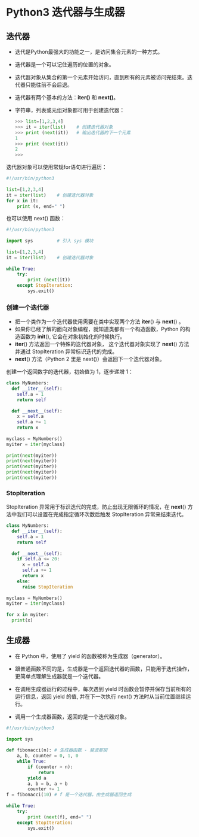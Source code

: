 # Python3 迭代器与生成器

## 迭代器

* 迭代是Python最强大的功能之一，是访问集合元素的一种方式。

* 迭代器是一个可以记住遍历的位置的对象。

* 迭代器对象从集合的第一个元素开始访问，直到所有的元素被访问完结束。迭代器只能往前不会后退。

* 迭代器有两个基本的方法：**iter()** 和 **next()**。

* 字符串，列表或元组对象都可用于创建迭代器：

  ```python
  >>> list=[1,2,3,4]
  >>> it = iter(list)    # 创建迭代器对象
  >>> print (next(it))   # 输出迭代器的下一个元素
  1
  >>> print (next(it))
  2
  >>>
  ```



迭代器对象可以使用常规for语句进行遍历：

```python
#!/usr/bin/python3
 
list=[1,2,3,4]
it = iter(list)    # 创建迭代器对象
for x in it:
    print (x, end=" ")
```

也可以使用 next() 函数：

```python
#!/usr/bin/python3
 
import sys         # 引入 sys 模块
 
list=[1,2,3,4]
it = iter(list)    # 创建迭代器对象
 
while True:
    try:
        print (next(it))
    except StopIteration:
        sys.exit()
```

### 创建一个迭代器

* 把一个类作为一个迭代器使用需要在类中实现两个方法 __iter__() 与 __next__() 。
* 如果你已经了解的面向对象编程，就知道类都有一个构造函数，Python 的构造函数为 __init__(), 它会在对象初始化的时候执行。
* __iter__() 方法返回一个特殊的迭代器对象， 这个迭代器对象实现了 __next__() 方法并通过 StopIteration 异常标识迭代的完成。
* __next__() 方法（Python 2 里是 next()）会返回下一个迭代器对象。



创建一个返回数字的迭代器，初始值为 1，逐步递增 1：

```python
class MyNumbers:
  def __iter__(self):
    self.a = 1
    return self
 
  def __next__(self):
    x = self.a
    self.a += 1
    return x
 
myclass = MyNumbers()
myiter = iter(myclass)
 
print(next(myiter))
print(next(myiter))
print(next(myiter))
print(next(myiter))
print(next(myiter))
```

### StopIteration

StopIteration 异常用于标识迭代的完成，防止出现无限循环的情况，在 __next__() 方法中我们可以设置在完成指定循环次数后触发 StopIteration 异常来结束迭代。

```python
class MyNumbers:
  def __iter__(self):
    self.a = 1
    return self
 
  def __next__(self):
    if self.a <= 20:
      x = self.a
      self.a += 1
      return x
    else:
      raise StopIteration
 
myclass = MyNumbers()
myiter = iter(myclass)
 
for x in myiter:
  print(x)
```

## 生成器

* 在 Python 中，使用了 yield 的函数被称为生成器（generator）。

* 跟普通函数不同的是，生成器是一个返回迭代器的函数，只能用于迭代操作，更简单点理解生成器就是一个迭代器。

* 在调用生成器运行的过程中，每次遇到 yield 时函数会暂停并保存当前所有的运行信息，返回 yield 的值, 并在下一次执行 next() 方法时从当前位置继续运行。

* 调用一个生成器函数，返回的是一个迭代器对象。

```python
#!/usr/bin/python3
 
import sys
 
def fibonacci(n): # 生成器函数 - 斐波那契
    a, b, counter = 0, 1, 0
    while True:
        if (counter > n): 
            return
        yield a
        a, b = b, a + b
        counter += 1
f = fibonacci(10) # f 是一个迭代器，由生成器返回生成
 
while True:
    try:
        print (next(f), end=" ")
    except StopIteration:
        sys.exit()
```



